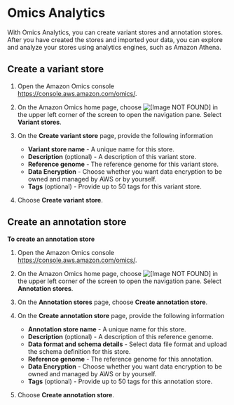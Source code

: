 # Omics Analytics<a name="gs-console-analytics"></a>

With Omics Analytics, you can create variant stores and annotation stores\. After you have created the stores and imported your data, you can explore and analyze your stores using analytics engines, such as Amazon Athena\.

## Create a variant store<a name="gs-console-create-variant-store"></a>

1. Open the Amazon Omics console [https://console\.aws\.amazon\.com/omics/](https://console.aws.amazon.com/omics/)\.

1. On the Amazon Omics home page, choose ![\[Image NOT FOUND\]](http://docs.aws.amazon.com/omics/latest/dev/images/menuNavPane.png) in the upper left corner of the screen to open the navigation pane\. Select **Variant stores**\.

1. On the **Create variant store** page, provide the following information
   + **Variant store name** \- A unique name for this store\. 
   + **Description** \(optional\) \- A description of this variant store\.
   + **Reference genome** \- The reference genome for this variant store\.
   + **Data Encryption** \- Choose whether you want data encryption to be owned and managed by AWS or by yourself\. 
   + **Tags** \(optional\) \- Provide up to 50 tags for this variant store\.

1. Choose **Create variant store**\.

## Create an annotation store<a name="gs-console-create-annotation-store"></a>

**To create an annotation store**

1. Open the Amazon Omics console [https://console\.aws\.amazon\.com/omics/](https://console.aws.amazon.com/omics/)\.

1. On the Amazon Omics home page, choose ![\[Image NOT FOUND\]](http://docs.aws.amazon.com/omics/latest/dev/images/menuNavPane.png) in the upper left corner of the screen to open the navigation pane\. Select **Annotation stores**\.

1. On the **Annotation stores** page, choose **Create annotation store**\.

1. On the **Create annotation store** page, provide the following information
   + **Annotation store name** \- A unique name for this store\. 
   + **Description** \(optional\) \- A description of this reference genome\.
   + **Data format and schema details** \- Select data file format and upload the schema definition for this store\.
   + **Reference genome** \- The reference genome for this annotation\.
   + **Data Encryption** \- Choose whether you want data encryption to be owned and managed by AWS or by yourself\. 
   + **Tags** \(optional\) \- Provide up to 50 tags for this annotation store\.

1. Choose **Create annotation store**\.